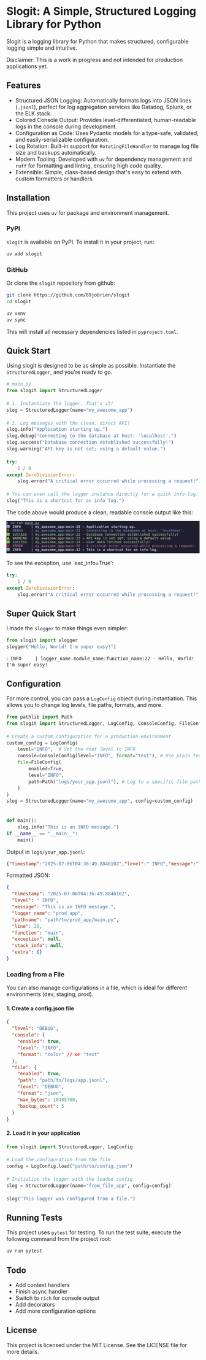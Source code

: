 # Slogit: A Simple, Structured Logging Library for Python

Slogit is a logging library for Python that makes structured, configurable logging simple and intuitive.

Disclaimer: This is a work in progress and not intended for production applications yet.

## Features

- Structured JSON Logging: Automatically formats logs into JSON lines (`.jsonl`), perfect for log aggregation services like Datadog, Splunk, or the ELK stack.
- Colored Console Output: Provides level-differentiated, human-readable logs in the console during development.
- Configuration as Code: Uses Pydantic models for a type-safe, validated, and easily-serializable configuration.
- Log Rotation: Built-in support for `RotatingFileHandler` to manage log file size and backups automatically.
- Modern Tooling: Developed with `uv` for dependency management and `ruff` for formatting and linting, ensuring high code quality.
- Extensible: Simple, class-based design that's easy to extend with custom formatters or handlers.

## Installation

This project uses `uv` for package and environment management.

### PyPI

`slogit` is available on PyPI. To install it in your project, run:

```bash
uv add slogit
```

### GitHub

Or clone the `slogit` repository from github:

```bash
git clone https://github.com/89jobrien/slogit
cd slogit
```

```bash
uv venv
uv sync
```

This will install all necessary dependencies listed in `pyproject.toml`.

## Quick Start

Using slogit is designed to be as simple as possible. Instantiate the `StructuredLogger`, and you're ready to go.

```python
# main.py
from slogit import StructuredLogger

# 1. Instantiate the logger. That's it!
slog = StructuredLogger(name="my_awesome_app")

# 2. Log messages with the clean, direct API!
slog.info("Application starting up.")
slog.debug("Connecting to the database at host: 'localhost'.")
slog.success("Database connection established successfully!")
slog.warning("API key is not set; using a default value.")

try:
    1 / 0
except ZeroDivisionError:
    slog.error("A critical error occurred while processing a request!")

# You can even call the logger instance directly for a quick info log:
slog("This is a shortcut for an info log.")
```

The code above would produce a clean, readable console output like this:

![](data/terminal-output1.jpg)

To see the exception, use `exc_info=True':

```python
try:
    1 / 0
except ZeroDivisionError:
    slog.error("A critical error occurred while processing a request!", exc_info=True)
```

## Super Quick Start

I made the  `slogger` to make things even simpler:

```python
from slogit import slogger
slogger("Hello, World! I'm super easy!")
```

```text
ℹ️ INFO     | logger_name.module_name:function_name:22 - Hello, World! I'm super easy!
```

## Configuration

For more control, you can pass a `LogConfig` object during instantiation. This allows you to change log levels, file paths, formats, and more.

```python
from pathlib import Path
from slogit import StructuredLogger, LogConfig, ConsoleConfig, FileConfig

# Create a custom configuration for a production environment
custom_config = LogConfig(
    level="INFO",  # Set the root level to INFO
    console=ConsoleConfig(level="INFO", format="text"), # Use plain text in console
    file=FileConfig(
        enabled=True,
        level="INFO",
        path=Path("logs/your_app.jsonl"), # Log to a specific file path
    )
)
slog = StructuredLogger(name="my_awesome_app", config=custom_config)


def main():
    slog.info("This is an INFO message.")
if __name__ == "__main__":
    main()

```

Output in `logs/your_app.jsonl`:

```json
{"timestamp":"2025-07-06T04:36:49.884610Z","level":" INFO","message":"This is an INFO message.","logger_name":"prod_app","pathname":"/path/to/your/prod_app/main.py","line":20,"function":"main","exception":null,"stack_info":null,"extra":{}}
```

Formatted JSON:

```json
{
  "timestamp": "2025-07-06T04:36:49.884610Z",
  "level": " INFO",
  "message": "This is an INFO message.",
  "logger_name": "prod_app",
  "pathname": "path/to/prod_app/main.py",
  "line": 20,
  "function": "main",
  "exception": null,
  "stack_info": null,
  "extra": {}
}
```

### Loading from a File

You can also manage configurations in a file, which is ideal for different environments (dev, staging, prod).

#### 1. Create a config.json file

```json
{
  "level": "DEBUG",
  "console": {
    "enabled": true,
    "level": "INFO",
    "format": "color" // or "text"
  },
  "file": {
    "enabled": true,
    "path": "path/to/logs/app.jsonl",
    "level": "DEBUG",
    "format": "json",
    "max_bytes": 10485760,
    "backup_count": 5
  }
}
```

#### 2. Load it in your application

```python
from slogit import StructuredLogger, LogConfig

# Load the configuration from the file
config = LogConfig.load("path/to/config.json")

# Initialize the logger with the loaded config
slog = StructuredLogger(name="from_file_app", config=config)

slog("This logger was configured from a file.")
```

## Running Tests

This project uses `pytest` for testing. To run the test suite, execute the following command from the project root:

```bash
uv run pytest
```

## Todo

- Add context handlers
- Finish async handler
- Switch to `rich` for console output
- Add decorators
- Add more configuration options

## License

This project is licensed under the MIT License. See the LICENSE file for more details.
